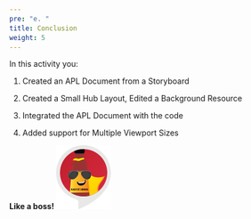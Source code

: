 ```yaml
---
pre: "e. "
title: Conclusion
weight: 5
---
```


In this activity you:

1.  Created an APL Document from a Storyboard

2.  Created a Small Hub Layout, Edited a Background Resource

3.  Integrated the APL Document with the code

4.  Added support for Multiple Viewport Sizes

**Like a boss\!** ![The Sauce Boss](/images/skill-icon.png)
